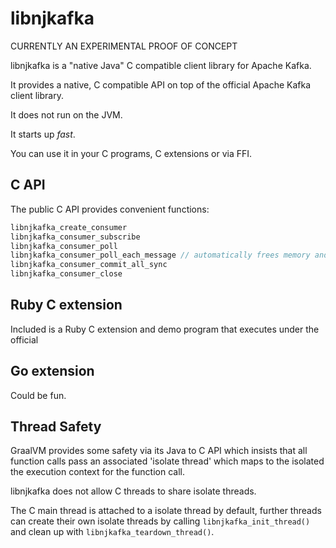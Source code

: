 # libnjkafka

CURRENTLY AN EXPERIMENTAL PROOF OF CONCEPT

libnjkafka is a "native Java" C compatible client library for Apache Kafka.

It provides a native, C compatible API on top of the official Apache Kafka client library.

It does not run on the JVM.

It starts up _fast_.

You can use it in your C programs, C extensions or via FFI.

## C API

The public C API provides convenient functions:

```c
libnjkafka_create_consumer
libnjkafka_consumer_subscribe
libnjkafka_consumer_poll
libnjkafka_consumer_poll_each_message // automatically frees memory and commits offsets
libnjkafka_consumer_commit_all_sync
libnjkafka_consumer_close
```

## Ruby C extension

Included is a Ruby C extension and demo program that executes under the official 

## Go extension

Could be fun.

## Thread Safety

GraalVM provides some safety via its Java to C API which insists that all function calls pass an associated 'isolate thread' which maps to the isolated the execution context for the function call.

libnjkafka does not allow C threads to share isolate threads.

The C main thread is attached to a isolate thread by default, further threads can create their own isolate threads by calling `libnjkafka_init_thread()` and clean up with `libnjkafka_teardown_thread()`.
